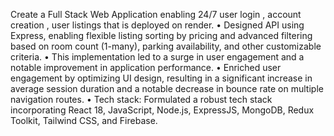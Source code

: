 Create a Full Stack Web Application enabling 24/7 user login , account creation , user listings that is deployed on render.
• Designed API using Express, enabling flexible listing sorting by pricing and advanced filtering based on room count
(1-many), parking availability, and other customizable criteria.
• This implementation led to a surge in user engagement and a notable improvement in application performance.
• Enriched user engagement by optimizing UI design, resulting in a significant increase in average session duration and a
notable decrease in bounce rate on multiple navigation routes.
• Tech stack: Formulated a robust tech stack incorporating React 18, JavaScript, Node.js, ExpressJS, MongoDB, Redux
Toolkit, Tailwind CSS, and Firebase.
